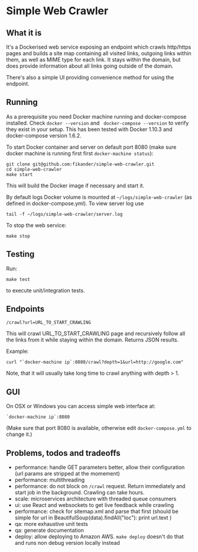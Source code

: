 
Simple Web Crawler
==================

What it is
----------

It's a Dockerised web service exposing an endpoint which crawls http/https pages and builds a site map containing all visited links, outgoing links within them, as well as MIME type for each link.
It stays within the domain, but does provide information about all links going outside of the domain.

There's also a simple UI providing convenience method for using the endpoint.


Running
-------
As a prerequisite you need Docker machine running and docker-compose installed. Check `docker --version` and ` docker-compose --version` to verify they exist in your setup. This has been tested with Docker 1.10.3 and docker-compose version 1.6.2.

To start Docker container and server on default port 8080 (make sure docker machine is running first first `docker-machine status`):

    git clone git@github.com:fikander/simple-web-crawler.git
    cd simple-web-crawler
    make start

This will build the Docker image if necessary and start it.

By default logs Docker volume is mounted at `~/logs/simple-web-crawler` (as defined in docker-compose.yml). To view server log use

    tail -f ~/logs/simple-web-crawler/server.log

To stop the web service:

    make stop

Testing
-------

Run:

    make test

to execute unit/integration tests.


Endpoints
---------

    /crawl?url=URL_TO_START_CRAWLING

This will crawl URL_TO_START_CRAWLING page and recursively follow all the links from it while staying within the domain. Returns JSON results.

Example:

    curl "`docker-machine ip`:8080/crawl?depth=1&url=http://google.com"

Note, that it will usually take long time to crawl anything with depth > 1.

GUI
---

On OSX or Windows you can access simple web interface at:

    `docker-machine ip`:8080

(Make sure that port 8080 is available, otherwise edit `docker-compose.yml` to change it.)


Problems, todos and tradeoffs
-----------------------------

- performance: handle GET parameters better, allow their configuration (url params are stripped at the momement)
- performance: multithreading
- performance: do not block on `/crawl` request. Return immediately and start job in the background. Crawling can take hours.
- scale: microservices architecture with threaded queue consumers
- ui: use React and websockets to get live feedback while crawling
- performance: check for sitemap.xml and parse that first
(should be simple
    for url in BeautifulSoup(data).findAll("loc"):
        print url.text
)
- qa: more exhaustive unit tests
- qa: generate documentation
- deploy: allow deploying to Amazon AWS. `make deploy` doesn't do that and runs non debug version locally instead
